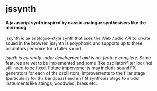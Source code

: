 # jssynth
#### A javascript synth inspired by classic analogue synthesisers like the minimoog

jssynth is an analogue-style synth that uses the Web Audio API to create sound in the browser. jssynth is polyphonic and supports up to three oscillators per voice for a fuller sound

*jsynth is currently under development and is not feature complete.*
Some features are yet to be implemented and some (like oscillator/filter locking) still need to be fixed. Future improvements may include sound FX generators for each of the oscillators, improvements to the filter stage (particularly for the bandpass) and an FM synthesis stage to model instruments like strings, woodwind, brass etc.
